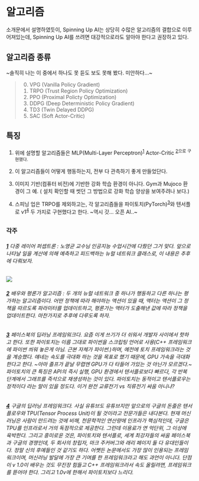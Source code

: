 # 알고리즘
소개문에서 설명하였듯이, Spinning Up AI는 상당히 수많은 알고리즘의 결합으로 이루어져있는데, Spinning Up AI를 쓰려면 대강적으로라도 알아야 한다고 권장하고 있다.

## 알고리즘 종류
~솔직히 나는 이 중에서 하나도 못 듣도 보도 못해 봤다. 미안하다...~

> 0. VPG (Vanilla Policy Gradient) 
> 0. TRPO (Trust Region Policy Optimization)
> 0. PPO (Proximal Policty Optimization)
> 0. DDPG (Deep Deterministic Policy Gradient)
> 0. TD3 (Twin Delayed DDPG)
> 0. SAC (Soft Actor-Critic)

## 특징
1. 위에 설명할 알고리즘들은 MLP(Multi-Layer Perceptron)<sup id="a1">[1](#b1)</sup> Actor-Critic <sup id="a2">[2](#b2)으로 구현했다. 
1. 이 알고리즘들이 어떻게 행동하는지, 전부 다 관측하기 좋게 만들었단다. 
1. 이미지 기반(컴퓨터 비전)에 기반한 강화 학습 환경이 아니다. Gym과 Mujoco 환경이 그 예. ( 설치 확인할 때 썻던 그 방법으로 강화 학습 양상을 보여주려나 보다.)

1. 스피닝 업은 TRPO를 제외하고는, 각 알고리즘들을 파이토치(PyTorch)<sup id="a3">[3](#b3)</sup>와 텐서플로 v1<sup id="a4">[4](#b4)</sup> 두 가지로 구현했다고 한다. ~역시 갓... 오픈 AI..~


## 


### 각주
###### <b id="b1">[1](#a1)</b> 다중 레이어 퍼셉트론 : 노영균 교수님 인공지능 수업시간에 다뤘던 그거 맞다. 앞으로 나타날 일을 계산에 의해 예측하고 피드백하는 뉴럴 네트워크 클래스로, 이 내용은 추후에 다뤄보자.  
<img src = "https://wikimedia.org/api/rest_v1/media/math/render/svg/167e8b5c38130ec92a2771bc384658772f387d02"/>

###### <b id="b2">[2](#a2)</b> 배우와 평론가 알고리즘 : 두 개의 뉴럴 네트워크 중 하나가 행동하고 다른 하나는 평가하는 알고리즘이다. 어떤 정책에 따라 해야하는 액션이 있을 때, 액터는 액션이 그 정책을 따르도록 파라미터를 업데이트하고, 평론가는 액터가 도출해낸 값에 따라 정책을 업데이트한다. 마찬가지로 추후에 다루도록 하자.

###### <b id="b3">[3](#a3)</b> 페이스북의 딥러닝 프레임워크다. 요즘 이게 쓰기가 더 쉬워서 개발자 사이에서 핫하고 한다. 또한 파이토치는 이름 그대로 파이썬을 스크립팅 언어로 사용(C++ 프레임워크에 파이썬 씌워 놓은게 아님. 근본 자체가 파이썬.)하며, 예전에 토치 프레임워크라는 것을 계승했다. 얘네는 속도를 극대화 하는 것을 목표로 했기 때문에, GPU 가속을 극대화 한다고 한다. ~아마 졸프가 끝날 무렵엔 GPU가 다 타들어 가있는 것 아닌가 모르겠다.~  파이토치의 큰 특징은 API의 즉시 실행, GPU 환경에서 텐서플로보다 빠르다, 각 반복 단계에서 그래프를 즉석으로 재생성하는 것이 있다. 파이토치는 동적이고 텐서플로우는 정적이다 라는 말이 있을 정도다. 이거 완전 교류전기 vs 직류전기 싸움 아니냐?

###### <b id="b4">[4](#a4)</b> 구글의 딥러닝 프레임워크다. 사실 유튜브도 유튜브지만 앞으로의 구글의 돈줄은 텐서플로우와 TPU(Tensor Process Unit)이 될 것이라고 전문가들은 내다본다. 현재 머신러닝은 사람이 만드려는 것에 비해, 천문학적인 연산량에 인프라가 핵심적인데, 구글은 TPU를 인프라로서 거의 독점적으로 제공한다. 그런데 이용료가 연 억단위, 그 이상에 육박한다. 그리고 흥미로운 것은, 파이토치와 텐서플로, 세계 최강자들의 싸움 페이스북과 구글의 경쟁인데, 두 회사의 창립자, 마크 주커버그와 래리 페이지 둘 다 유대인들이다. 정말 신의 후예들인 것 같기도 하다. 어쨋든 논문에서도 가장 많이 인용되는 프레임워크이며, 머신러닝 발달에 가장 큰 기여를 한 프레임워크라고 해도 과언이 아니다. 단점이 v 1.0이 배우는 것도 무진장 힘들고 C++ 프레임워크라서 속도 올릴려면, 프레임워크를 뜯어야 한다. 그리고 1.0v에 한해서 파이토치보다 느리다.
